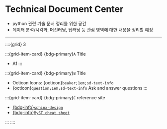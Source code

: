 # Technical Document Center

- python 관련 기술 문서 정리를 위한 공간
- 데이터 분석/시각화, 머신러닝, 딥러닝 등 관심 영역에 대한 내용을 정리할 예정

-------------

<!-- ---
title: Books with Jupyter
--- -->

::::{grid} 3

:::{grid-item-card} {bdg-primary}`A` Title
* A1
:::

:::{grid-item-card} {bdg-primary}`B` Title
* Octicon Icons: {octicon}`beaker;1em;sd-text-info`
* {octicon}`question;1em;sd-text-info` Ask and answer questions
:::

:::{grid-item-card} {bdg-primary}`C` reference site
* [{bdg-info}`sphinx-design`](https://sphinx-design.readthedocs.io/en/rtd-theme/)  
* [{bdg-info}`MyST cheat sheet`](https://jupyterbook.org/en/stable/reference/cheatsheet.html)  

:::
::::